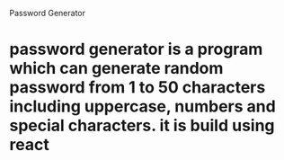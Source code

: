 Password Generator

# password generator is a program which can generate random password from 1 to 50 characters including uppercase, numbers and special characters. it is build using react
